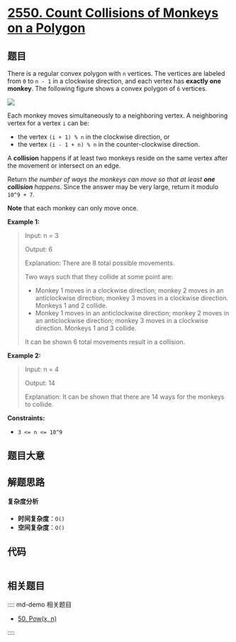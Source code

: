 # [2550. Count Collisions of Monkeys on a Polygon](https://leetcode.com/problems/count-collisions-of-monkeys-on-a-polygon/)

## 题目

There is a regular convex polygon with `n` vertices. The vertices are labeled
from `0` to `n - 1` in a clockwise direction, and each vertex has **exactly
one monkey**. The following figure shows a convex polygon of `6` vertices.

![](https://assets.leetcode.com/uploads/2023/01/22/hexagon.jpg)

Each monkey moves simultaneously to a neighboring vertex. A neighboring vertex
for a vertex `i` can be:

- the vertex `(i + 1) % n` in the clockwise direction, or
- the vertex `(i - 1 + n) % n` in the counter-clockwise direction.

A **collision** happens if at least two monkeys reside on the same vertex
after the movement or intersect on an edge.

Return _the number of ways the monkeys can move so that at least **one
collision**_ _happens_. Since the answer may be very large, return it modulo
`10^9 + 7`.

**Note** that each monkey can only move once.

**Example 1:**

> Input: n = 3
>
> Output: 6
>
> Explanation: There are 8 total possible movements.
>
> Two ways such that they collide at some point are:
>
> - Monkey 1 moves in a clockwise direction; monkey 2 moves in an anticlockwise direction; monkey 3 moves in a clockwise direction. Monkeys 1 and 2 collide.
> - Monkey 1 moves in an anticlockwise direction; monkey 2 moves in an anticlockwise direction; monkey 3 moves in a clockwise direction. Monkeys 1 and 3 collide.
>
> It can be shown 6 total movements result in a collision.

**Example 2:**

> Input: n = 4
>
> Output: 14
>
> Explanation: It can be shown that there are 14 ways for the monkeys to collide.

**Constraints:**

- `3 <= n <= 10^9`

## 题目大意

## 解题思路

#### 复杂度分析

- **时间复杂度**：`O()`
- **空间复杂度**：`O()`

## 代码

```javascript

```

## 相关题目

:::: md-demo 相关题目

- [50. Pow(x, n)](./0050.md)

::::
